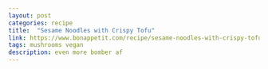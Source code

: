 ```yaml
---
layout: post
categories: recipe
title:  "Sesame Noodles with Crispy Tofu"
link: https://www.bonappetit.com/recipe/sesame-noodles-with-crispy-tofu
tags: mushrooms vegan
description: even more bomber af
---
```

